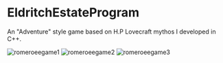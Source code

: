 # EldritchEstateProgram
An "Adventure" style game based on H.P Lovecraft mythos I developed in C++.

![romeroeegame1](https://user-images.githubusercontent.com/18386025/34491603-1321a8d8-efb2-11e7-822e-a3f106e0aa21.png)
![romeroeegame2](https://user-images.githubusercontent.com/18386025/34491613-1d43a99c-efb2-11e7-89dd-d2c0f6754e2e.png)
![romeroeegame3](https://user-images.githubusercontent.com/18386025/34491614-1ebc6480-efb2-11e7-84f4-7ac8f9f8bfd9.png)


